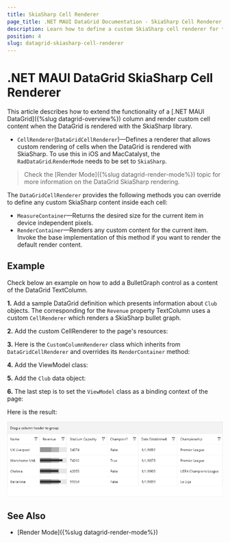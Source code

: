 ```yaml
---
title: SkiaSharp Cell Renderer
page_title: .NET MAUI DataGrid Documentation - SkiaSharp Cell Renderer
description: Learn how to define a custom SkiaSharp cell renderer for the DataGrid columns.
position: 4
slug: datagrid-skiasharp-cell-renderer
---
```


# .NET MAUI DataGrid SkiaSharp Cell Renderer

This article describes how to extend the functionality of a [.NET MAUI DataGrid]({%slug datagrid-overview%}) column and render custom cell content when the DataGrid is rendered with the SkiaSharp library. 

* `CellRenderer`(`DataGridCellRenderer`)&mdash;Defines a renderer that allows custom rendering of cells when the DataGrid is rendered with SkiaSharp. To use this in iOS and MacCatalyst, the `RadDataGrid`.`RenderMode` needs to be set to `SkiaSharp`.

>Check the [Render Mode]({%slug datagrid-render-mode%}) topic for more information on the DataGrid SkiaSharp rendering.

The `DataGridCellRenderer` provides the following methods you can override to define any custom SkiaSharp content inside each cell:

* `MeasureContainer`&mdash;Returns the desired size for the current item in device independent pixels.
* `RenderContainer`&mdash;Renders any custom content for the current item. Invoke the base implementation of this method if you want to render the default render content.

## Example

Check below an example on how to add a BulletGraph control as a content of the DataGrid TextColumn.

**1.** Add a sample DataGrid definition which presents information about `Club` objects. The corresponding for the `Revenue` property TextColumn uses a custom `CellRenderer` which renders a SkiaSharp bullet graph.

<snippet id='datagrid-columns-skiacellrenderer' />

**2.** Add the custom CellRenderer to the page's resources:

<snippet id='datagrid-columns-skiacellrenderer-resource' />

**3.** Here is the `CustomColumnRenderer` class which inherits from `DataGridCellRenderer` and overrides its `RenderContainer` method:

<snippet id='datagrid-column-datagridcellrenderer' />

**4.** Add the ViewModel class:

<snippet id='datagrid-column-view-model' />

**5.** Add the `Club` data object:

<snippet id='datagrid-club-model' />

**6.** The last step is to set the `ViewModel` class as a binding context of the page:

<snippet id='datagrid-selection-setvm' />

Here is the result:

![Telerik .NET MAUI DataGrid SkiaSharp Cell Renderer](images/datagrid-custom-cellrenderer.png)

## See Also
- [Render Mode]({%slug datagrid-render-mode%})

